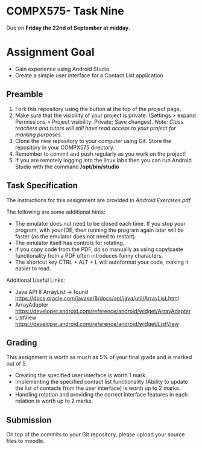 # COMPX575- Task Nine
Due on **Friday the 22nd of September at midday**.

# Assignment Goal
* Gain experience using Android Studio
* Create a simple user interface for a Contact List application

## Preamble
1. Fork this repository using the button at the top of the project page.
2. Make sure that the visibility of your project is private. (Settings > expand Permissions > Project visibility: Private; Save changes).  *Note: Class teachers and tutors will still have read access to your project for marking purposes.*
3. Clone the new repository to your computer using Git.  Store the repository in your COMPX575 directory.
4. Remember to commit and push regularly as you work on the project!  
5. If you are remotely logging into the linux labs then you can run Android Studio with the command **/opt/bin/studio**

## Task Specification
The instructions for this assignment are provided in *Android Exercises.pdf*

The following are some additional hints:
* The emulator does not need to be closed each time.  If you stop your program, with your IDE, then running the program again later will be faster (as the emulator does not need to restart).
* The emulator itself has controls for rotating.
* If you copy code from the PDF, do so manually as using copy/paste functionality from a PDF often introduces funny characters.
* The shortcut key CTRL + ALT + L will autoformat your code, making it easier to read.

Additional Useful Links:
* Java API 8 ArrayList -> found https://docs.oracle.com/javase/8/docs/api/java/util/ArrayList.html
* ArrayAdapter https://developer.android.com/reference/android/widget/ArrayAdapter
* ListView https://developer.android.com/reference/android/widget/ListView

## Grading
This assignment is worth as much as 5% of your final grade and is marked out of 5.
* Creating the specified user interface is worth 1 mark.
* Implementing the specified contact list functionality (Ability to update the list of contacts from the user interface) is worth up to 2 marks.
* Handling rotation and providing the correct interface features in each rotation is worth up to 2 marks.

## Submission
On top of the commits to your Git repository, please upload your source files to moodle.
